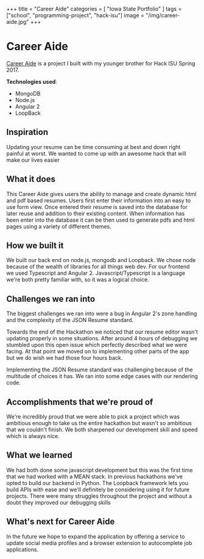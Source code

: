 +++
title = "Career Aide"
categories = [ "Iowa State Portfolio" ]
tags = ["school", "programming-project", "hack-isu"]
image = "/img/career-aide.jpg"
+++

# Career Aide

[Career Aide](https://github.com/tstapler/career-aide) is a project I built with my younger brother for Hack ISU Spring 2017.

**Technologies used**:
  - MongoDB
  - Node.js
  - Angular 2
  - LoopBack

## Inspiration

Updating your resume can be time consuming at best and down right painful at worst. We wanted to come up with an awesome hack that will make our lives easier

## What it does

This Career Aide gives users the ability to manage and create dynamic html and pdf based resumes. Users first enter their information into an easy to use form view. Once entered their resume is saved into the database for later reuse and addition to their existing content. When information has been enter into the database it can be then used to generate pdfs and html pages using a variety of different themes.

## How we built it
We built our back end on node.js, mongodb and Loopback. We chose node because of the wealth of libraries for all things web dev. For our frontend we used Typescript and Angular 2. Javascript/Typescript is a language we're both pretty familiar with, so it was a logical choice.

## Challenges we ran into
The biggest challenges we ran into were a bug in Angular 2's zone handling and the complexity of the JSON Resume standard.

Towards the end of the Hackathon we noticed that our resume editor wasn't updating properly in some situations. After around 4 hours of debugging we stumbled upon this open issue which perfectly described what we were facing. At that point we moved on to implementing other parts of the app but we do wish we had those four hours back.

Implementing the JSON Resume standard was challenging because of the multitude of choices it has. We ran into some edge cases with our rendering code.

## Accomplishments that we're proud of
We're incredibly proud that we were able to pick a project which was ambitious enough to take us the entire hackathon but wasn't so ambitious that we couldn't finish. We both sharpened our development skill and speed which is always nice.

## What we learned
We had both done some javascript development but this was the first time that we had worked with a MEAN stack. In previous hackathons we've opted to build our backend in Python. The Loopback framework lets you build APIs with ease and we'll definitely be considering using it for future projects. There were many struggles throughout the project and without a doubt they improved our debugging skills

## What's next for Career Aide
In the future we hope to expand the application by offering a service to update social media profiles and a browser extension to autocomplete job applications.
